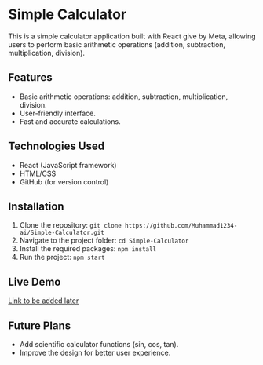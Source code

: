 # Simple Calculator

This is a simple calculator application built with React give by Meta, allowing users to perform basic arithmetic operations (addition, subtraction, multiplication, division).

## Features
- Basic arithmetic operations: addition, subtraction, multiplication, division.
- User-friendly interface.
- Fast and accurate calculations.

## Technologies Used
- React (JavaScript framework)
- HTML/CSS
- GitHub (for version control)

## Installation
1. Clone the repository: `git clone https://github.com/Muhammad1234-ai/Simple-Calculator.git`
2. Navigate to the project folder: `cd Simple-Calculator`
3. Install the required packages: `npm install`
4. Run the project: `npm start`

## Live Demo
[Link to be added later]()

## Future Plans
- Add scientific calculator functions (sin, cos, tan).
- Improve the design for better user experience.
